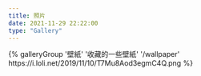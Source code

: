 ```yaml
---
title: 照片
date: 2021-11-29 22:22:00
type: "Gallery"
---
```

<div class="gallery-group-main">
{% galleryGroup '壁紙' '收藏的一些壁紙' '/wallpaper' https://i.loli.net/2019/11/10/T7Mu8Aod3egmC4Q.png %}
</div>
